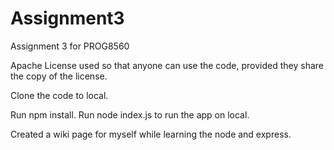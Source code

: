 # Assignment3
Assignment 3 for PROG8560

Apache License used so that anyone can use the code, provided they share the copy of the license.


Clone the code to local.

Run npm install.
Run node index.js to run the app on local.


Created a wiki page for myself while learning the node and express.
